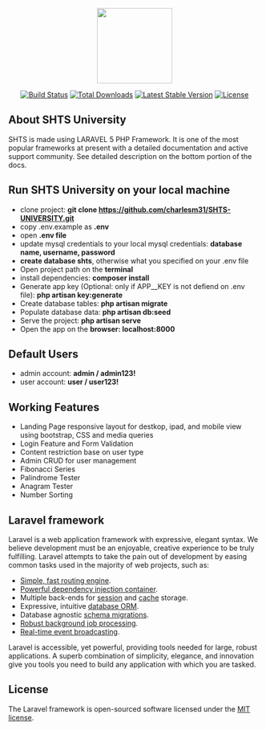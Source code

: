 <p align="center"><a href="https://laravel.com" target="__blank"><img width="150"src="https://laravel.com/laravel.png"></a></p>

<p align="center">
<a href="https://travis-ci.org/laravel/framework"><img src="https://travis-ci.org/laravel/framework.svg" alt="Build Status"></a>
<a href="https://packagist.org/packages/laravel/framework"><img src="https://poser.pugx.org/laravel/framework/d/total.svg" alt="Total Downloads"></a>
<a href="https://packagist.org/packages/laravel/framework"><img src="https://poser.pugx.org/laravel/framework/v/stable.svg" alt="Latest Stable Version"></a>
<a href="https://packagist.org/packages/laravel/framework"><img src="https://poser.pugx.org/laravel/framework/license.svg" alt="License"></a>
</p>


## About SHTS University
SHTS is made using LARAVEL 5 PHP Framework. It is one of the most popular frameworks at present with a detailed documentation and active support community. 
See detailed description on the bottom portion of the docs.

## Run SHTS University on your local machine
- clone project: __git clone https://github.com/charlesm31/SHTS-UNIVERSITY.git__
- copy .env.example as __.env__
- open __.env file__
- update mysql credentials to your local mysql credentials: __database name, username, password__
- __create database shts__, otherwise what you specified on your .env file
- Open project path on the __terminal__
- install dependencies: __composer install__
- Generate app key (Optional: only if APP__KEY is not defiend on .env file): __php artisan key:generate__
- Create database tables: __php artisan migrate__
- Populate database data: __php artisan db:seed__
- Serve the project: __php artisan serve__
- Open the app on the __browser: localhost:8000__

## Default Users
- admin account: __admin / admin123!__
- user account: __user / user123!__

## Working Features
- Landing Page responsive layout for destkop, ipad, and mobile view using bootstrap, CSS and media queries
- Login Feature and Form Validation
- Content restriction base on user type
- Admin CRUD for user management
- Fibonacci Series
- Palindrome Tester
- Anagram Tester
- Number Sorting

## Laravel framework

Laravel is a web application framework with expressive, elegant syntax. We believe development must be an enjoyable, creative experience to be truly fulfilling. Laravel attempts to take the pain out of development by easing common tasks used in the majority of web projects, such as:

- [Simple, fast routing engine](https://laravel.com/docs/routing).
- [Powerful dependency injection container](https://laravel.com/docs/container).
- Multiple back-ends for [session](https://laravel.com/docs/session) and [cache](https://laravel.com/docs/cache) storage.
- Expressive, intuitive [database ORM](https://laravel.com/docs/eloquent).
- Database agnostic [schema migrations](https://laravel.com/docs/migrations).
- [Robust background job processing](https://laravel.com/docs/queues).
- [Real-time event broadcasting](https://laravel.com/docs/broadcasting).

Laravel is accessible, yet powerful, providing tools needed for large, robust applications. A superb combination of simplicity, elegance, and innovation give you tools you need to build any application with which you are tasked.

## License

The Laravel framework is open-sourced software licensed under the [MIT license](http://opensource.org/licenses/MIT).
